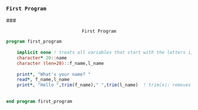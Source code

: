 ### ```First Program```
###<p align="center">```First Program```</p> 

```fortran
program first_program
    
    implicit none ! treats all variables that start with the letters i, j, k, l, m and n as integers and all other variables as real arguments
    character* 20::name
    character (len=20)::f_name,l_name
    
    print*, "What's your name? "
    read*, f_name,l_name
    print*, "Hello ",trim(f_name)," ",trim(l_name)  ! trim(x): removes any white spaces left
    
    
end program first_program
```



